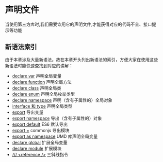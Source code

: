# 声明文件

当使用第三方库时,我们需要饮用它的声明文件,才能获得对应的代码不全、接口提示等功能

## 新语法索引

由于本章涉及大量新语法，故在本章开头列出新语法的索引，方便大家在使用这些新语法时能快速查找到对应的讲解：

 - [declare var]('') 声明全局变量
 - [declare function]('') 声明全局方法
 - [declare class]('') 声明全局类
 - [declare enum]('') 声明全局枚举类型
 - [declare namespace]('') 声明（含有子属性的）全局对象
 - [interface 和 type]('') 声明全局类型
 - [export]('') 导出变量
 - [export namespace]('') 导出（含有子属性的）对象
 - [export default]('') ES6 默认导出
 - [export =]('') commonjs 导出模块
 - [export as namespace]('') UMD 库声明全局变量
 - [declare global]('') 扩展全局变量
 - [declare module]('') 扩展模块
 - [/// <reference \/>]('') 三斜线指令